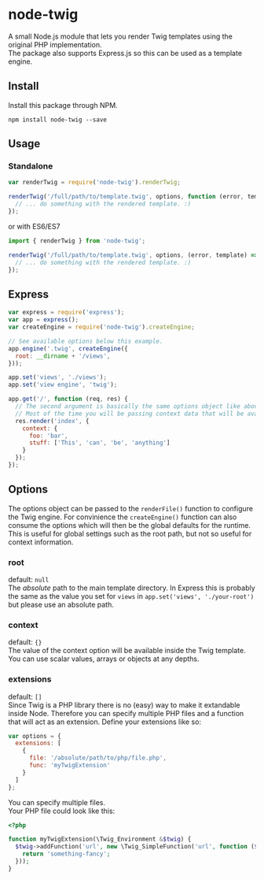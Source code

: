 # node-twig
A small Node.js module that lets you render Twig templates using the original PHP implementation.  
The package also supports Express.js so this can be used as a template engine.

## Install
Install this package through NPM.
```
npm install node-twig --save 
```
## Usage
### Standalone
```javascript
var renderTwig = require('node-twig').renderTwig;

renderTwig('/full/path/to/template.twig', options, function (error, template) {
  // ... do something with the rendered template. :)
});
```

or with ES6/ES7

```javascript
import { renderTwig } from 'node-twig';

renderTwig('/full/path/to/template.twig', options, (error, template) => {
  // ... do something with the rendered template. :)
});
```

## Express
```javascript
var express = require('express');
var app = express();
var createEngine = require('node-twig').createEngine;

// See available options below this example.
app.engine('.twig', createEngine({
  root: __dirname + '/views',
}));

app.set('views', './views');
app.set('view engine', 'twig');

app.get('/', function (req, res) {
  // The second argument is basically the same options object like above.
  // Most of the time you will be passing context data that will be available in the template.
  res.render('index', {
    context: {
      foo: 'bar',
      stuff: ['This', 'can', 'be', 'anything']
    }
  });
});
```

## Options
The options object can be passed to the `renderFile()` function to configure the Twig engine.
For convinience the `createEngine()` function can also consume the options which will then be the global defaults for the runtime. This is useful for global settings such as the root path, but not so useful for context information.

### root
default: `null`  
The *absolute* path to the main template directory. In Express this is probably the same as the value you set for `views` in `app.set('views', './your-root')` but please use an absolute path.

### context
default: `{}`  
The value of the context option will be available inside the Twig template. You can use scalar values, arrays or objects at any depths.

### extensions
default: `[]`  
Since Twig is a PHP library there is no (easy) way to make it extandable inside Node. Therefore you can specify multiple PHP files and a function that will act as an extension.
Define your extensions like so:

```javascript
var options = {
  extensions: [
    {
      file: '/absolute/path/to/php/file.php',
      func: 'myTwigExtension'
    }
  ]
};
```

You can specify multiple files.  
Your PHP file could look like this:

```php
<?php

function myTwigExtension(\Twig_Environment &$twig) {
  $twig->addFunction('url', new \Twig_SimpleFunction('url', function ($context, $destination) {
    return 'something-fancy';
  }));
}
```
